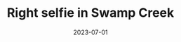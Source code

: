 ---
title: "Right selfie in Swamp Creek"
date: 2023-07-01
near:
  - "Left selfie in Swamp Creek"
  - "Reflection off Swamp Creek (3 of 3)"
picture: /assets/camera-roll/2023/07/2023-07-01-right-selfie-in-swamp-creek/20230702_020221260_iOS.jpg
thumbnail: /assets/camera-roll/2023/07/2023-07-01-right-selfie-in-swamp-creek/20230702_020221260_iOS-thumbnail.jpg
type: picture
tags:
  - selfie
  - reflection
  - Swamp Creek
  - Wallace Swamp Creek Park
  - Kenmore
---